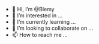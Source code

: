 - 👋 Hi, I’m @Blemy
- 👀 I’m interested in ...
- 🌱 I’m currently learning ...
- 💞️ I’m looking to collaborate on ...
- 📫 How to reach me ...

<!---
Blemy/Blemy is a ✨ special ✨ repository because its `README.md` (this file) appears on your GitHub profile.
You can click the Preview link to take a look at your changes.
--->
